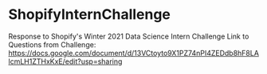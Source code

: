 # ShopifyInternChallenge
Response to Shopify's Winter 2021 Data Science Intern Challenge
Link to Questions from Challenge: https://docs.google.com/document/d/13VCtoyto9X1PZ74nPI4ZEDdb8hF8LAlcmLH1ZTHxKxE/edit?usp=sharing

